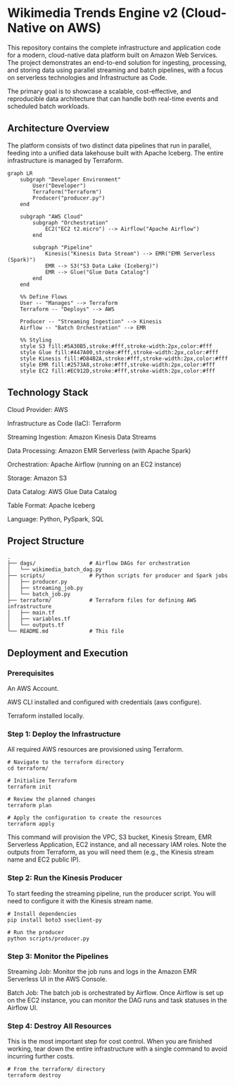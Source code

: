 # Wikimedia Trends Engine v2 (Cloud-Native on AWS)
This repository contains the complete infrastructure and application code for a modern, cloud-native data platform built on Amazon Web Services. The project demonstrates an end-to-end solution for ingesting, processing, and storing data using parallel streaming and batch pipelines, with a focus on serverless technologies and Infrastructure as Code.

The primary goal is to showcase a scalable, cost-effective, and reproducible data architecture that can handle both real-time events and scheduled batch workloads.

## Architecture Overview
The platform consists of two distinct data pipelines that run in parallel, feeding into a unified data lakehouse built with Apache Iceberg. The entire infrastructure is managed by Terraform.

```mermaid
graph LR
    subgraph "Developer Environment"
        User("Developer")
        Terraform("Terraform")
        Producer("producer.py")
    end

    subgraph "AWS Cloud"
        subgraph "Orchestration"
            EC2("EC2 t2.micro") --> Airflow("Apache Airflow")
        end
        
        subgraph "Pipeline"
            Kinesis("Kinesis Data Stream") --> EMR("EMR Serverless (Spark)")
            EMR --> S3("S3 Data Lake (Iceberg)")
            EMR --> Glue("Glue Data Catalog")
        end
    end

    %% Define Flows
    User -- "Manages" --> Terraform
    Terraform -- "Deploys" --> AWS
    
    Producer -- "Streaming Ingestion" --> Kinesis
    Airflow -- "Batch Orchestration" --> EMR

    %% Styling
    style S3 fill:#5A30B5,stroke:#fff,stroke-width:2px,color:#fff
    style Glue fill:#447A00,stroke:#fff,stroke-width:2px,color:#fff
    style Kinesis fill:#D84B2A,stroke:#fff,stroke-width:2px,color:#fff
    style EMR fill:#2573A8,stroke:#fff,stroke-width:2px,color:#fff
    style EC2 fill:#EC912D,stroke:#fff,stroke-width:2px,color:#fff
```

## Technology Stack
Cloud Provider: AWS

Infrastructure as Code (IaC): Terraform

Streaming Ingestion: Amazon Kinesis Data Streams

Data Processing: Amazon EMR Serverless (with Apache Spark)

Orchestration: Apache Airflow (running on an EC2 instance)

Storage: Amazon S3

Data Catalog: AWS Glue Data Catalog

Table Format: Apache Iceberg

Language: Python, PySpark, SQL



## Project Structure
```text
.
├── dags/                 # Airflow DAGs for orchestration
│   └── wikimedia_batch_dag.py
├── scripts/              # Python scripts for producer and Spark jobs
│   ├── producer.py
│   ├── streaming_job.py
│   └── batch_job.py
├── terraform/            # Terraform files for defining AWS infrastructure
│   ├── main.tf
│   ├── variables.tf
│   └── outputs.tf
└── README.md             # This file

```

## Deployment and Execution
### Prerequisites
An AWS Account.

AWS CLI installed and configured with credentials (aws configure).

Terraform installed locally.

### Step 1: Deploy the Infrastructure
All required AWS resources are provisioned using Terraform.
```
# Navigate to the terraform directory
cd terraform/

# Initialize Terraform
terraform init

# Review the planned changes
terraform plan

# Apply the configuration to create the resources
terraform apply
```
This command will provision the VPC, S3 bucket, Kinesis Stream, EMR Serverless Application, EC2 instance, and all necessary IAM roles. Note the outputs from Terraform, as you will need them (e.g., the Kinesis stream name and EC2 public IP).

### Step 2: Run the Kinesis Producer
To start feeding the streaming pipeline, run the producer script. You will need to configure it with the Kinesis stream name.

```
# Install dependencies
pip install boto3 sseclient-py

# Run the producer
python scripts/producer.py
```
### Step 3: Monitor the Pipelines
Streaming Job: Monitor the job runs and logs in the Amazon EMR Serverless UI in the AWS Console.

Batch Job: The batch job is orchestrated by Airflow. Once Airflow is set up on the EC2 instance, you can monitor the DAG runs and task statuses in the Airflow UI.

### Step 4: Destroy All Resources
This is the most important step for cost control. When you are finished working, tear down the entire infrastructure with a single command to avoid incurring further costs.

```
# From the terraform/ directory
terraform destroy
```